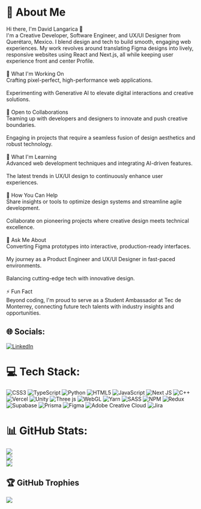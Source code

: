 # 💫 About Me
Hi there, I'm David Langarica 👋<br>I'm a Creative Developer, Software Engineer, and UX/UI Designer from Querétaro, Mexico. I blend design and tech to build smooth, engaging web experiences. My work revolves around translating Figma designs into lively, responsive websites using React and Next.js, all while keeping user experience front and center ​Profile.<br><br>🔭 What I'm Working On<br>Crafting pixel-perfect, high-performance web applications.<br><br>Experimenting with Generative AI to elevate digital interactions and creative solutions.<br><br>👯 Open to Collaborations<br>Teaming up with developers and designers to innovate and push creative boundaries.<br><br>Engaging in projects that require a seamless fusion of design aesthetics and robust technology.<br><br>🌱 What I'm Learning<br>Advanced web development techniques and integrating AI-driven features.<br><br>The latest trends in UX/UI design to continuously enhance user experiences.<br><br>🤝 How You Can Help<br>Share insights or tools to optimize design systems and streamline agile development.<br><br>Collaborate on pioneering projects where creative design meets technical excellence.<br><br>💬 Ask Me About<br>Converting Figma prototypes into interactive, production-ready interfaces.<br><br>My journey as a Product Engineer and UX/UI Designer in fast-paced environments.<br><br>Balancing cutting-edge tech with innovative design.<br><br>⚡ Fun Fact<br>Beyond coding, I'm proud to serve as a Student Ambassador at Tec de Monterrey, connecting future tech talents with industry insights and opportunities.


## 🌐 Socials:
[![LinkedIn](https://img.shields.io/badge/LinkedIn-%230077B5.svg?logo=linkedin&logoColor=white)](https://linkedin.com/in/https://www.linkedin.com/in/david-langarica) 

# 💻 Tech Stack:
![CSS3](https://img.shields.io/badge/css3-%231572B6.svg?style=for-the-badge&logo=css3&logoColor=white) ![TypeScript](https://img.shields.io/badge/typescript-%23007ACC.svg?style=for-the-badge&logo=typescript&logoColor=white) ![Python](https://img.shields.io/badge/python-3670A0?style=for-the-badge&logo=python&logoColor=ffdd54) ![HTML5](https://img.shields.io/badge/html5-%23E34F26.svg?style=for-the-badge&logo=html5&logoColor=white) ![JavaScript](https://img.shields.io/badge/javascript-%23323330.svg?style=for-the-badge&logo=javascript&logoColor=%23F7DF1E) ![Next JS](https://img.shields.io/badge/Next-black?style=for-the-badge&logo=next.js&logoColor=white) ![C++](https://img.shields.io/badge/c++-%2300599C.svg?style=for-the-badge&logo=c%2B%2B&logoColor=white) ![Vercel](https://img.shields.io/badge/vercel-%23000000.svg?style=for-the-badge&logo=vercel&logoColor=white) ![Unity](https://img.shields.io/badge/unity-%23000000.svg?style=for-the-badge&logo=unity&logoColor=white) ![Three js](https://img.shields.io/badge/threejs-black?style=for-the-badge&logo=three.js&logoColor=white) ![WebGL](https://img.shields.io/badge/WebGL-990000?logo=webgl&logoColor=white&style=for-the-badge) ![Yarn](https://img.shields.io/badge/yarn-%232C8EBB.svg?style=for-the-badge&logo=yarn&logoColor=white) ![SASS](https://img.shields.io/badge/SASS-hotpink.svg?style=for-the-badge&logo=SASS&logoColor=white) ![NPM](https://img.shields.io/badge/NPM-%23CB3837.svg?style=for-the-badge&logo=npm&logoColor=white) ![Redux](https://img.shields.io/badge/redux-%23593d88.svg?style=for-the-badge&logo=redux&logoColor=white) ![Supabase](https://img.shields.io/badge/Supabase-3ECF8E?style=for-the-badge&logo=supabase&logoColor=white) ![Prisma](https://img.shields.io/badge/Prisma-3982CE?style=for-the-badge&logo=Prisma&logoColor=white) ![Figma](https://img.shields.io/badge/figma-%23F24E1E.svg?style=for-the-badge&logo=figma&logoColor=white) ![Adobe Creative Cloud](https://img.shields.io/badge/Adobe%20Creative%20Cloud-DA1F26.svg?style=for-the-badge&logo=Adobe%20Creative%20Cloud&logoColor=white) ![Jira](https://img.shields.io/badge/jira-%230A0FFF.svg?style=for-the-badge&logo=jira&logoColor=white)
# 📊 GitHub Stats:
![](https://github-readme-stats.vercel.app/api?username=DavidLangarica&theme=tokyonight&hide_border=false&include_all_commits=true&count_private=true)<br/>
![](https://nirzak-streak-stats.vercel.app/?user=DavidLangarica&theme=tokyonight&hide_border=false)<br/>
![](https://github-readme-stats.vercel.app/api/top-langs/?username=DavidLangarica&theme=tokyonight&hide_border=false&include_all_commits=true&count_private=true&layout=compact)

## 🏆 GitHub Trophies
![](https://github-profile-trophy.vercel.app/?username=DavidLangarica&theme=tokyonight&no-frame=true&no-bg=false&margin-w=4)

<!-- Proudly created with GPRM ( https://gprm.itsvg.in ) -->
